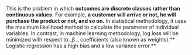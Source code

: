  This is the problem in which **outcomes are discrete classes rather than continuous values.** For example, **a customer will arrive or not, he will purchase the product or not, and so on.** In statistical methodology, it uses the maximum likelihood method to calculate the parameter of individual variables. In contrast, in machine learning methodology, log loss will be minimized with respect to  _β _ coefficients \(also known as weights\).** Logistic regression has a high bias and a low variance error.**

